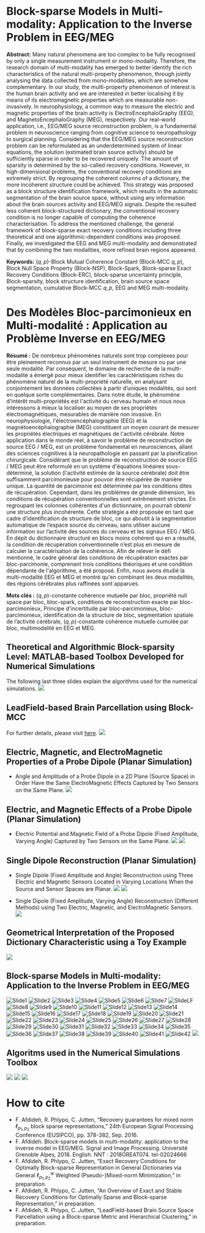 # Block-sparse Models in Multi-modality: Application to the Inverse Problem in EEG/MEG
**Abstract:** Many natural phenomena are too complex to be fully recognised by only a single measurement instrument or mono-modality. Therefore, the research domain of multi-modality has emerged to better identify the rich characteristics of the natural multi-property phenomenon, through jointly analysing the data collected from mono-modalities, which are somehow complementary. In our study, the multi-property phenomenon of interest is the human brain activity and we are interested in better localising it by means of its electromagnetic properties which are measurable non-invasively. In neurophysiology, a common way to measure the electric and magnetic properties of the brain activity is ElectroEncephaloGraphy (EEG), and MagnetoEncephaloGraphy (MEG), respectively. Our real-world application, i.e., EEG/MEG source reconstruction problem, is a fundamental problem in neuroscience ranging from cognitive science to neuropathology to surgical planning. Considering that the EEG/MEG source reconstruction problem can be reformulated as an underdetermined system of linear equations, the solution (estimated brain source activity) should be sufficiently sparse in order to be recovered uniquely. The amount of sparsity is determined by the so-called recovery conditions. However, in high-dimensional problems, the conventional recovery conditions are extremely strict. By regrouping the coherent columns of a dictionary, the more incoherent structure could be achieved. This strategy was proposed as a block structure identification framework, which results in the automatic segmentation of the brain source space, without using any information about the brain sources activity and EEG/MEG signals. Despite the resulted less coherent block-structured dictionary, the conventional recovery condition is no longer capable of computing the coherence characterisation. To address the mentioned challenge, the general framework of block-sparse exact recovery conditions including three theoretical and one algorithmic-dependent conditions was proposed. Finally, we investigated the EEG and MEG multi-modality and demonstrated that by combining the two modalities, more refined brain regions appeared.

**Keywords:** $({q,p})$-Block Mutual Coherence Constant (Block-MCC ${q,p}$), Block Null Space Property (Block-NSP), Block-Spark, Block-sparse Exact Recovery Conditions (Block-ERC), block-sparse uncertainty principle, Block-sparsity, block structure identification, brain source space segmentation, cumulative Block-MCC ${q,p}$, EEG and MEG multi-modality.

# Des Modèles Bloc-parcimonieux en Multi-modalité : Application au Problème Inverse en EEG/MEG
**Résumé :** De nombreux phénomènes naturels sont trop complexes pour être pleinement reconnus par un seul instrument de mesure ou par une seule modalité. Par conséquent, le domaine de recherche de la multi-modalité a émergé pour mieux identifier les caractéristiques riches du phénomène naturel de la multi-propriété naturelle, en analysant conjointement les données collectées à partir d’uniques modalités, qui sont en quelque sorte complémentaires. Dans notre étude, le phénomène d'intérêt multi-propriétés est l'activité du cerveau humain et nous nous intéressons à mieux la localiser au moyen de ses propriétés électromagnétiques, mesurables de manière non invasive. En neurophysiologie, l'électroencéphalographie (EEG) et la magnétoencéphalographie (MEG) constituent un moyen courant de mesurer les propriétés électriques et magnétiques de l'activité cérébrale. Notre application dans le monde réel, à savoir le problème de reconstruction de source EEG / MEG, est un problème fondamental en neurosciences, allant des sciences cognitives à la neuropathologie en passant par la planification chirurgicale. Considérant que le problème de reconstruction de source EEG / MEG peut être reformulé en un système d'équations linéaires sous-déterminé, la solution (l'activité estimée de la source cérébrale) doit être suffisamment parcimonieuse pour pouvoir être récupérée de manière unique. La quantité de parcimonie est déterminée par les conditions dites de récupération. Cependant, dans les problèmes de grande dimension, les conditions de récupération conventionnelles sont extrêmement strictes. En regroupant les colonnes cohérentes d'un dictionnaire, on pourrait obtenir une structure plus incohérente. Cette stratégie a été proposée en tant que cadre d’identification de structure de bloc, ce qui aboutit à la segmentation automatique de l’espace source du cerveau, sans utiliser aucune information sur l’activité des sources du cerveau et les signaux EEG / MEG. En dépit du dictionnaire structuré en blocs moins cohérent qui en a résulté, la condition de récupération conventionnelle n’est plus en mesure de calculer la caractérisation de la cohérence. Afin de relever le défi mentionné, le cadre général des conditions de récupération exactes par bloc-parcimonie, comprenant trois conditions théoriques et une condition dépendante de l'algorithme, a été proposé. Enfin, nous avons étudié la multi-modalité EEG et MEG et montré qu'en combinant les deux modalités, des régions cérébrales plus raffinées sont apparues.

**Mots clés :** $({q,p})$-constante cohérence mutuelle par bloc, propriété null space par bloc, bloc-spark, conditions de reconstruction exacte par bloc-parcimonieux, Principe d'incertitude par bloc-parcimonieux, bloc-parcimonieux, identification de la structure de bloc, segmentation spatiale de l’activité cérébrale, $({q,p})$-constante cohérence mutuelle cumulée par bloc, multimodalité en EEG et MEG.

## Theoretical and Algorithmic Block-sparsity Level: MATLAB-based Toolbox Developed for Numerical Simulations
The following last three slides explain the algorithms used for the numerical simulations.
![](/ppt/BlockSparsityNumericalSimulation.gif)

## LeadField-based Brain Parcellation using Block-MCC
For further details, please visit [here](https://github.com/fardinafdideh/LeadField-based-Brain-Parcellation/tree/main).
![](/ppt/average-2,2.gif)

## Electric, Magnetic, and ElectroMagnetic Properties of a Probe Dipole (Planar Simulation)
* Angle and Amplitude of a Probe Dipole in a 2D Plane (Source Space) in Order Have the Same ElectroMagnetic Effects Captured by Two Sensors on the Same Plane.
![](/ppt/twoDimSourceTwoSensor-SameSurface.png)

## Electric, and Magnetic Effects of a Probe Dipole (Planar Simulation)
* Electric Potential and Magnetic Field of a Probe Dipole (Fixed Amplitude, Varying Angle) Captured by Two Sensors on the Same Plane.
![](/ppt/ElectroMagneticDipole.png)
![](/ppt/ElectroMagneticDipole.gif)

## Single Dipole Reconstruction (Planar Simulation)
* Single Dipole (Fixed Amplitude and Angle) Reconstruction using Three Electric and Magnetic Sensors Located in Varying Locations When the Source and Sensor Spaces are Planar.
![](/ppt/twoDimSourceSensor-twoSurfaces.png)
![](/ppt/twoDimSourceSensor-twoSurfaces.gif)

* Single Dipole (Fixed Amplitude, Varying Angle) Reconstruction (Different Methods) using Two Electric, Magnetic, and ElectroMagnetic Sensors.
![](/ppt/ElectroMagneticSourceReconstruction.gif)

## Geometrical Interpretation of the Proposed Dictionary Characteristic using a Toy Example
![](/ppt/BMCC-geometrical.png)

## Block-sparse Models in Multi-modality: Application to the Inverse Problem in EEG/MEG
![Slide1](/ppt/Slide1.PNG)
![Slide2](/ppt/Slide2.PNG)
![Slide3](/ppt/Slide3.PNG)
![Slide4](/ppt/Slide4.PNG)
![Slide5](/ppt/Slide5.PNG)
![Slide6](/ppt/Slide6.PNG)
![Slide7](/ppt/Slide7.PNG)
![SlideLF](/ppt/LF.gif)
![Slide8](/ppt/Slide8.PNG)
![Slide9](/ppt/Slide9.PNG)
![Slide10](/ppt/Slide10.PNG)
![Slide11](/ppt/Slide11.PNG)
![Slide12](/ppt/Slide12.PNG)
![Slide13](/ppt/Slide13.PNG)
![Slide14](/ppt/Slide14.PNG)
![Slide15](/ppt/Slide15.PNG)
![Slide16](/ppt/Slide16.PNG)
![Slide17](/ppt/Slide17.PNG)
![Slide18](/ppt/Slide18.PNG)
![Slide19](/ppt/Slide19.PNG)
![Slide20](/ppt/Slide20.PNG)
![Slide21](/ppt/Slide21.PNG)
![Slide22](/ppt/Slide22.PNG)
![Slide23](/ppt/Slide23.PNG)
![Slide24](/ppt/Slide24.PNG)
![Slide25](/ppt/Slide25.PNG)
![Slide26](/ppt/Slide26.PNG)
![Slide27](/ppt/Slide27.PNG)
![Slide28](/ppt/Slide28.PNG)
![Slide29](/ppt/Slide29.PNG)
![Slide30](/ppt/Slide30.PNG)
![Slide31](/ppt/Slide31.PNG)
![Slide32](/ppt/Slide32.PNG)
![Slide33](/ppt/Slide33.PNG)
![Slide34](/ppt/Slide34.PNG)
![Slide35](/ppt/Slide35.PNG)
![Slide36](/ppt/Slide36.PNG)
![Slide37](/ppt/Slide37.PNG)
![Slide38](/ppt/Slide38.PNG)
![Slide39](/ppt/Slide39.PNG)
![Slide40](/ppt/Slide40.PNG)
![Slide41](/ppt/Slide41.PNG)
![Slide42](/ppt/Slide42.PNG)
![](/ppt/Slide43.PNG)

## Algoritms used in the Numerical Simulations Toolbox 
![](/ppt/Diapositive1.PNG)
![](/ppt/Diapositive2.PNG)
![](/ppt/Diapositive3.PNG)

# How to cite
* F. Afdideh, R. Phlypo, C. Jutten, “Recovery guarantees for mixed norm $\ell_{p_1,p_2}$ block sparse representations,” 24th European Signal Processing Conference (EUSIPCO), pp. 378-382, Sep. 2016.
* F. Afdideh. Block-sparse models in multi-modality: application to the inverse model in EEG/MEG. Signal and Image Processing. Université Grenoble Alpes, 2018. English. NNT : 2018GREAT074. tel-02024666
* F. Afdideh, R. Phlypo, C. Jutten, “Exact Recovery Conditions for Optimally Block-sparse Representation in General Dictionaries via General $\ell^w_{p_1,p_2}$ Weighted (Pseudo-)Mixed-norm Minimization,” in preparation.
* F. Afdideh, R. Phlypo, C. Jutten, “An Overview of Exact and Stable Recovery Conditions for Optimally Sparse and Block-sparse Representation,” in preparation.
* F. Afdideh, R. Phlypo, C. Jutten, “LeadField-based Brain Source Space Parcellation using a Block-sparse Metric and Hierarchical Clustering,” in preparation.
